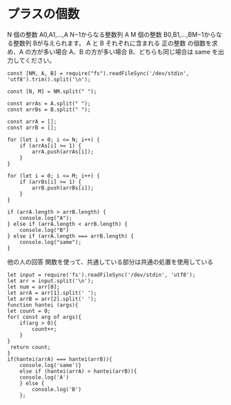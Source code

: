 # プラスの個数

N 個の整数 A0,A1,…,A N−1からなる整数列 A
M 個の整数 B0,B1,…,BM−1からなる整数列 Bが与えられます。
A と B それぞれに含まれる 正の整数 の個数を求め、A の方が多い場合 A、B の方が多い場合 B、どちらも同じ場合は same を出力してください。

```
const [NM, A, B] = require("fs").readFileSync('/dev/stdin', 'utf8').trim().split('\n');

const [N, M] = NM.split(" ");

const arrAs = A.split(" ");
const arrBs = B.split(" ");

const arrA = [];
const arrB = [];

for (let i = 0; i <= N; i++) {
    if (arrAs[i] >= 1) {
        arrA.push(arrAs[i]);
    }
}

for (let i = 0; i <= M; i++) {
    if (arrBs[i] >= 1) {
        arrB.push(arrBs[i]);
    }
}

if (arrA.length > arrB.length) {
    console.log("A");
} else if (arrA.length < arrB.length) {
    console.log("B")
} else if (arrA.length === arrB.length) {
    console.log("same");
}

```

他の人の回答
関数を使って、共通している部分は共通の処置を使用している
```
let input = require('fs').readFileSync('/dev/stdin', 'utf8');
let arr = input.split('\n');
let num = arr[0];
let arrA = arr[1].split(' ');
let arrB = arr[2].split(' ');
function hantei (args){
let count = 0;
for( const arg of args){
    if(arg > 0){
        count++;
    } 
}
 return count;
}
if(hantei(arrA) === hantei(arrB)){
    console.log('same')}
    else if (hantei(arrA) > hantei(arrB)){
    console.log('A')
    } else {
        console.log('B')
    };

```